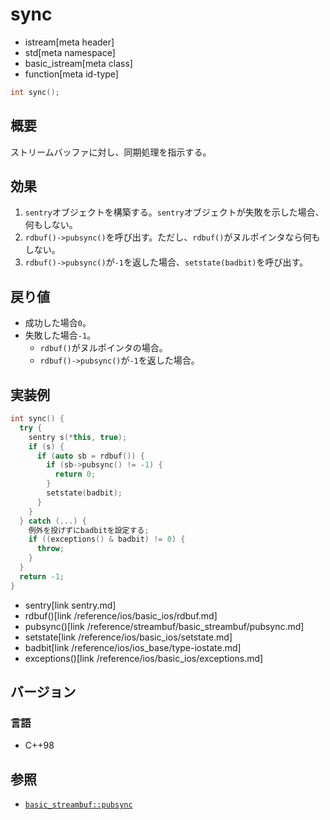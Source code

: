 # sync
* istream[meta header]
* std[meta namespace]
* basic_istream[meta class]
* function[meta id-type]

```cpp
int sync();
```

## 概要
ストリームバッファに対し、同期処理を指示する。

## 効果
1. `sentry`オブジェクトを構築する。`sentry`オブジェクトが失敗を示した場合、何もしない。
1. `rdbuf()->pubsync()`を呼び出す。ただし、`rdbuf()`がヌルポインタなら何もしない。
1. `rdbuf()->pubsync()`が`-1`を返した場合、`setstate(badbit)`を呼び出す。

## 戻り値
- 成功した場合`0`。
- 失敗した場合`-1`。
    - `rdbuf()`がヌルポインタの場合。
    - `rdbuf()->pubsync()`が`-1`を返した場合。

## 実装例
```cpp
int sync() {
  try {
    sentry s(*this, true);
    if (s) {
      if (auto sb = rdbuf()) {
        if (sb->pubsync() != -1) {
          return 0;
        }
        setstate(badbit);
      }
    }
  } catch (...) {
    例外を投げずにbadbitを設定する;
    if ((exceptions() & badbit) != 0) {
      throw;
    }
  }
  return -1;
}
```
* sentry[link sentry.md]
* rdbuf()[link /reference/ios/basic_ios/rdbuf.md]
* pubsync()[link /reference/streambuf/basic_streambuf/pubsync.md]
* setstate[link /reference/ios/basic_ios/setstate.md]
* badbit[link /reference/ios/ios_base/type-iostate.md]
* exceptions()[link /reference/ios/basic_ios/exceptions.md]

## バージョン
### 言語
- C++98

## 参照
- [`basic_streambuf::pubsync`](../../streambuf/basic_streambuf/pubsync.md)
